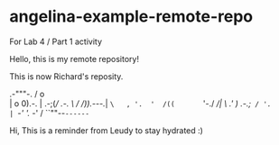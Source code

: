 # angelina-example-remote-repo
For Lab 4 / Part 1 activity

Hello, this is my remote repository!

This is now Richard's reposity.

  .-"""-.
 /      o\
|    o   0).-.
|       .-;(_/     .-.
 \     /  /)).---._|  `\   ,
  '.  '  /((       `'-./ _/|
    \  .'  )        .-.;`  /
     '.             |  `\-'
       '._        -'    /
         ``""--`------`
         

Hi, This is a reminder from Leudy to stay hydrated :)

